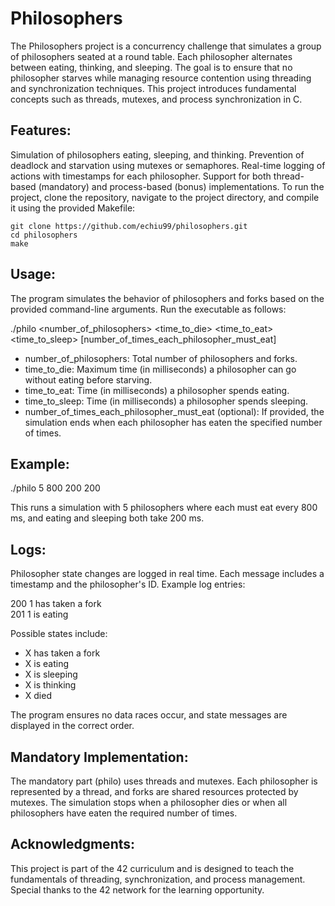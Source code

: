 # Philosophers


The Philosophers project is a concurrency challenge that simulates a group of philosophers seated at a round table. Each philosopher alternates between eating, thinking, and sleeping. The goal is to ensure that no philosopher starves while managing resource contention using threading and synchronization techniques. This project introduces fundamental concepts such as threads, mutexes, and process synchronization in C.

## Features:

Simulation of philosophers eating, sleeping, and thinking.
Prevention of deadlock and starvation using mutexes or semaphores.
Real-time logging of actions with timestamps for each philosopher.
Support for both thread-based (mandatory) and process-based (bonus) implementations.
To run the project, clone the repository, navigate to the project directory, and compile it using the provided Makefile:

```
git clone https://github.com/echiu99/philosophers.git
cd philosophers
make  
```
## Usage:

The program simulates the behavior of philosophers and forks based on the provided command-line arguments. Run the executable as follows:

./philo <number_of_philosophers> <time_to_die> <time_to_eat> <time_to_sleep> [number_of_times_each_philosopher_must_eat]  

- number_of_philosophers: Total number of philosophers and forks.
- time_to_die: Maximum time (in milliseconds) a philosopher can go without eating before starving.
- time_to_eat: Time (in milliseconds) a philosopher spends eating.
- time_to_sleep: Time (in milliseconds) a philosopher spends sleeping.
- number_of_times_each_philosopher_must_eat (optional): If provided, the simulation ends when each philosopher has eaten the specified number of times.

## Example:
./philo 5 800 200 200  

This runs a simulation with 5 philosophers where each must eat every 800 ms, and eating and sleeping both take 200 ms.

## Logs:
Philosopher state changes are logged in real time. Each message includes a timestamp and the philosopher's ID. Example log entries:

200 1 has taken a fork  
201 1 is eating  

Possible states include:

- <timestamp> X has taken a fork
- <timestamp> X is eating
- <timestamp> X is sleeping
- <timestamp> X is thinking
- <timestamp> X died

The program ensures no data races occur, and state messages are displayed in the correct order.

## Mandatory Implementation:

The mandatory part (philo) uses threads and mutexes. Each philosopher is represented by a thread, and forks are shared resources protected by mutexes. The simulation stops when a philosopher dies or when all philosophers have eaten the required number of times.

## Acknowledgments:

This project is part of the 42 curriculum and is designed to teach the fundamentals of threading, synchronization, and process management. Special thanks to the 42 network for the learning opportunity.
